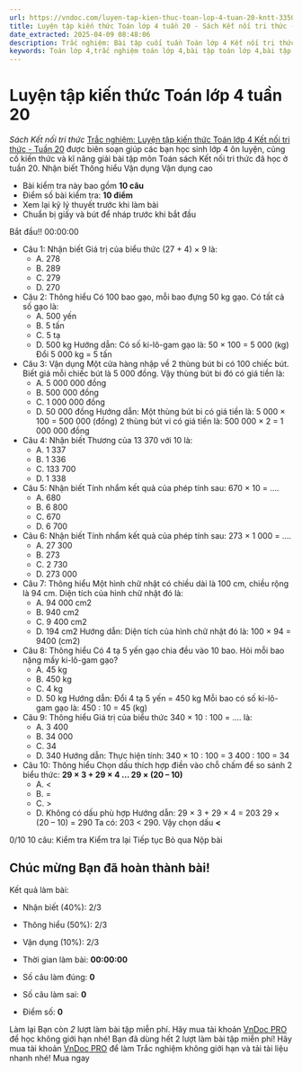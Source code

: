 ```yaml
---
url: https://vndoc.com/luyen-tap-kien-thuc-toan-lop-4-tuan-20-kntt-335011
title: Luyện tập kiến thức Toán lớp 4 tuần 20 - Sách Kết nối tri thức - VnDoc.com
date_extracted: 2025-04-09 08:48:06
description: Trắc nghiệm: Bài tập cuối tuần Toán lớp 4 Kết nối tri thức - Tuần 20 giúp các em ôn tập kiến thức và luyện giải các dạng bài tập đã học trong tuần 20.
keywords: Toán lớp 4,trắc nghiệm toán lớp 4,bài tập toán lớp 4,bài tập cuối tuần toán lớp 4,bài tập cuối tuần toán 4 sách kết nối,bài tập cuối tuần môn Toán lớp 4 kết nối tri thức tuần 20,bài tập tuần 4 môn toán lớp 4 kết nối tri thức,đề kiểm tra cuối tuần 20 môn toán lớp 4 kết nối tri thức,bài tập cuối tuần toán 4 kết nối tuần 20,trắc nghiệm toán 4 tuần 20
---
```


# Luyện tập kiến thức Toán lớp 4 tuần 20
 _Sách Kết nối tri thức_
[Trắc nghiệm: Luyện tập kiến thức Toán lớp 4 Kết nối tri thức - Tuần 20](<https://vndoc.com/luyen-tap-kien-thuc-toan-lop-4-tuan-20-kntt-335011>) được biên soạn giúp các bạn học sinh lớp 4 ôn luyện, củng cố kiến thức và kĩ năng giải bài tập môn Toán sách Kết nối tri thức đã học ở tuần 20.
Nhận biết Thông hiểu Vận dụng Vận dụng cao
  * Bài kiểm tra này bao gồm **10 câu**
  * Điểm số bài kiểm tra: **10 điểm**
  * Xem lại kỹ lý thuyết trước khi làm bài
  * Chuẩn bị giấy và bút để nháp trước khi bắt đầu

Bắt đầu\!\!
00:00:00
  * Câu 1:  Nhận biết
Giá trị của biểu thức \(27 + 4\) × 9 là:
    * A. 278 
    * B. 289 
    * C. 279 
    * D. 270 
  * Câu 2:  Thông hiểu
Có 100 bao gạo, mỗi bao đựng 50 kg gạo. Có tất cả số gạo là:
    * A. 500 yến 
    * B. 5 tấn 
    * C. 5 tạ 
    * D. 500 kg 
Hướng dẫn: 
Có số ki-lô-gam gạo là: 50 × 100 = 5 000 \(kg\)
Đổi 5 000 kg = 5 tấn
  * Câu 3:  Vận dụng
Một cửa hàng nhập về 2 thùng bút bi có 100 chiếc bút. Biết giá mỗi chiếc bút là 5 000 đồng. Vậy thùng bút bi đó có giá tiền là:
    * A. 5 000 000 đồng 
    * B. 500 000 đồng 
    * C. 1 000 000 đồng 
    * D. 50 000 đồng 
Hướng dẫn: 
Một thùng bút bi có giá tiền là: 5 000 × 100 = 500 000 \(đồng\)
2 thùng bút vi có giá tiền là: 500 000 × 2 = 1 000 000 đồng
  * Câu 4:  Nhận biết
Thương của 13 370 với 10 là:
    * A. 1 337 
    * B. 1 336 
    * C. 133 700 
    * D. 1 338 
  * Câu 5:  Nhận biết
Tính nhẩm kết quả của phép tính sau: 670 × 10 = ....
    * A. 680 
    * B. 6 800 
    * C. 670 
    * D. 6 700 
  * Câu 6:  Nhận biết
Tính nhẩm kết quả của phép tính sau: 273 × 1 000 = ....
    * A. 27 300 
    * B. 273 
    * C. 2 730 
    * D. 273 000 
  * Câu 7:  Thông hiểu
Một hình chữ nhật có chiều dài là 100 cm, chiều rộng là 94 cm. Diện tích của hình chữ nhật đó là:
    * A. 94 000 cm2
    * B. 940 cm2
    * C. 9 400 cm2
    * D. 194 cm2
Hướng dẫn: 
Diện tích của hình chữ nhật đó là: 100 × 94 = 9400 \(cm2\)
  * Câu 8:  Thông hiểu
Có 4 tạ 5 yến gạo chia đều vào 10 bao. Hỏi mỗi bao nặng mấy ki-lô-gam gạo?
    * A. 45 kg 
    * B. 450 kg 
    * C. 4 kg 
    * D. 50 kg 
Hướng dẫn: 
Đổi 4 tạ 5 yến = 450 kg
Mỗi bao có số ki-lô-gam gạo là: 450 : 10 = 45 \(kg\)
  * Câu 9:  Thông hiểu
Giá trị của biểu thức 340 × 10 : 100 = .... là:
    * A. 3 400 
    * B. 34 000 
    * C. 34 
    * D. 340 
Hướng dẫn: 
Thực hiện tính: 340 × 10 : 100 = 3 400 : 100 = 34
  * Câu 10:  Thông hiểu
Chọn dấu thích hợp điền vào chỗ chấm để so sánh 2 biểu thức:
**29 × 3 + 29 × 4 … 29 × \(20 – 10\)**
    * A. <
    * B. = 
    * C. >
    * D. Không có dấu phù hợp 
Hướng dẫn: 
29 × 3 + 29 × 4 = 203
29 × \(20 – 10\) = 290
Ta có: 203 < 290\. Vậy chọn dấu **<**

0/10
10 câu:
Kiểm tra Kiểm tra lại Tiếp tục Bỏ qua Nộp bài
## Chúc mừng Bạn đã hoàn thành bài\!
Kết quả làm bài:
  * Nhận biết \(40%\):
2/3
  * Thông hiểu \(50%\):
2/3
  * Vận dụng \(10%\):
2/3

  * Thời gian làm bài:  **00:00:00**
  * Số câu làm đúng: **0**
  * Số câu làm sai: **0**
  * Điểm số: **0**

Làm lại
Bạn còn _2_ lượt làm bài tập miễn phí. Hãy mua tài khoản [VnDoc PRO](</pro>) để học không giới hạn nhé\!  Bạn đã dùng hết 2 lượt làm bài tập miễn phí\! Hãy mua tài khoản [VnDoc PRO](</pro>) để làm Trắc nghiệm không giới hạn và tải tài liệu nhanh nhé\!  Mua ngay
